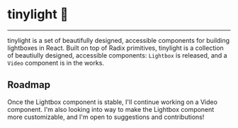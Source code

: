 # tinylight 🎉

---

tinylight is a set of beautifully designed, accessible components for building lightboxes in React. Built on top of Radix primitives, tinylight is a collection of beautiully designed, accessible components: `Lightbox` is released, and a `Video` component is in the works.


## Roadmap

Once the Lightbox component is stable, I'll continue working on a Video component. I'm also looking into way to make the Lightbox component more customizable, and I'm open to suggestions and contributions!